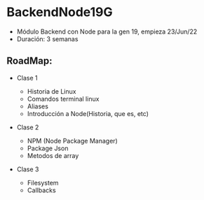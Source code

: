 # BackendNode19G
- Módulo Backend con Node para la gen 19, empieza 23/Jun/22
- Duración: 3 semanas


## RoadMap:
* Clase 1 
  - Historia de Linux
  - Comandos terminal linux
  - Aliases
  - Introducción a Node(Historia, que es, etc)
  
* Clase 2
  - NPM (Node Package Manager)
  - Package Json
  - Metodos de array

* Clase 3
  - Filesystem
  - Callbacks
